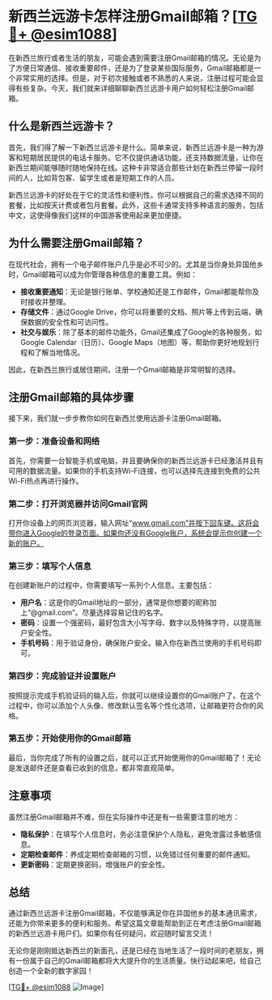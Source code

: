 # 新西兰远游卡怎样注册Gmail邮箱？[[TG💪+ @esim1088](https://t.me/s/esim1088)]

在新西兰旅行或者生活的朋友，可能会遇到需要注册Gmail邮箱的情况。无论是为了方便日常通信、接收重要邮件，还是为了登录某些国际服务，Gmail邮箱都是一个非常实用的选择。但是，对于初次接触或者不熟悉的人来说，注册过程可能会显得有些复杂。今天，我们就来详细聊聊新西兰远游卡用户如何轻松注册Gmail邮箱。

## 什么是新西兰远游卡？

首先，我们得了解一下新西兰远游卡是什么。简单来说，新西兰远游卡是一种为游客和短期居民提供的电话卡服务。它不仅提供通话功能，还支持数据流量，让你在新西兰期间能够随时随地保持在线。这种卡非常适合那些计划在新西兰停留一段时间的人，比如背包客、留学生或者是短期工作的人员。

新西兰远游卡的好处在于它的灵活性和便利性。你可以根据自己的需求选择不同的套餐，比如按天计费或者包月套餐。此外，这些卡通常支持多种语言的服务，包括中文，这使得像我们这样的中国游客使用起来更加便捷。

## 为什么需要注册Gmail邮箱？

在现代社会，拥有一个电子邮件账户几乎是必不可少的。尤其是当你身处异国他乡时，Gmail邮箱可以成为你管理各种信息的重要工具。例如：

- **接收重要通知**：无论是银行账单、学校通知还是工作邮件，Gmail都能帮你及时接收并整理。
- **存储文件**：通过Google Drive，你可以将重要的文档、照片等上传到云端，确保数据的安全性和可访问性。
- **社交与娱乐**：除了基本的邮件功能外，Gmail还集成了Google的各种服务，如Google Calendar（日历）、Google Maps（地图）等，帮助你更好地规划行程和了解当地情况。

因此，在新西兰旅行或居住期间，注册一个Gmail邮箱是非常明智的选择。

## 注册Gmail邮箱的具体步骤

接下来，我们就一步步教你如何在新西兰使用远游卡注册Gmail邮箱。

### 第一步：准备设备和网络

首先，你需要一台智能手机或电脑，并且要确保你的新西兰远游卡已经激活并且有可用的数据流量。如果你的手机支持Wi-Fi连接，也可以选择先连接到免费的公共Wi-Fi热点再进行操作。

### 第二步：打开浏览器并访问Gmail官网

打开你设备上的网页浏览器，输入网址“www.gmail.com”并按下回车键。这将会带你进入Google的登录页面。如果你还没有Google账户，系统会提示你创建一个新的账户。

### 第三步：填写个人信息

在创建新账户的过程中，你需要填写一系列个人信息。主要包括：

- **用户名**：这是你的Gmail地址的一部分，通常是你想要的昵称加上“@gmail.com”。尽量选择容易记住的名字。
- **密码**：设置一个强密码，最好包含大小写字母、数字以及特殊字符，以提高账户安全性。
- **手机号码**：用于验证身份，确保账户安全。输入你在新西兰使用的手机号码即可。

### 第四步：完成验证并设置账户

按照提示完成手机验证码的输入后，你就可以继续设置你的Gmail账户了。在这个过程中，你可以添加个人头像、修改默认签名等个性化选项，让邮箱更符合你的风格。

### 第五步：开始使用你的Gmail邮箱

最后，当你完成了所有的设置之后，就可以正式开始使用你的Gmail邮箱了！无论是发送邮件还是查看已收到的信息，都非常直观简单。

## 注意事项

虽然注册Gmail邮箱并不难，但在实际操作中还是有一些需要注意的地方：

- **隐私保护**：在填写个人信息时，务必注意保护个人隐私，避免泄露过多敏感信息。
- **定期检查邮件**：养成定期检查邮箱的习惯，以免错过任何重要的邮件通知。
- **更新密码**：定期更换密码，增强账户的安全性。

## 总结

通过新西兰远游卡注册Gmail邮箱，不仅能够满足你在异国他乡的基本通讯需求，还能为你带来更多的便利和服务。希望这篇文章能帮助到正在考虑注册Gmail邮箱的新西兰远游卡用户们。如果你有任何疑问，欢迎随时留言交流！

无论你是刚刚抵达新西兰的新面孔，还是已经在当地生活了一段时间的老朋友，拥有一份属于自己的Gmail邮箱都将大大提升你的生活质量。快行动起来吧，给自己创造一个全新的数字家园！

[[TG💪+ @esim1088](https://t.me/s/esim1088) ![Image](https://i.postimg.cc/4NQfJmqS/Snipaste-2025-05-13-00-14-12.png)]